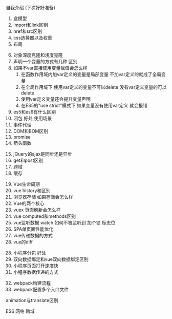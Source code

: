 自我介绍 (下次好好准备)




<!-- html与css -->
1. 盒模型
2. import和link区别
3. href和src区别
4. css选择器以及权重
5. 布局


<!-- js -->
6. 对象深度克隆和浅度克隆
7. 声明一个变量的方式有几种 区别
8. 如果不var直接使用变量赋值会怎么样
    1. 在函数作用域内加var定义的变量是局部变量 不加var定义的就成了全局变量
    2. 在全局作用域下 使用var定义的变量不可以delete 没有var定义变量的可以delete
    3. 使用var定义变量还会提升变量声明
    4. 在ES5的"use strict"模式下 如果变量没有使用var定义 就会报错
9.  es5和es6有什么区别
10. 闭包 好处 使用场景
11. 事件代理
12. DOM和BOM区别
13. promise
14. 箭头函数


<!-- 浏览器网络与缓存 -->
15. jQuery的ajax是同步还是异步
16. get和post区别
17. 跨域
18. 缓存


<!-- vue -->
19. Vue生命周期 
20. vue history和区别
21. 浏览器存储 如果存满会怎么样
22. Vue的两个核心
23. vuex 页面刷新会怎么样
24. vue computed和methods区别
25. vue监听数据 watch 如何不被监听到 加个锁 标志位
26. SPA单页面性能优化 
27. vue传递数据的方式
28. vue的diff

<!-- 小程序 -->
28. 小程序分包 好处
29. 双向数据绑定和vue双向数据绑定区别
30. 小程序页面打开速度快
31. 小程序数据传递的方式

<!-- webpack -->
32. webpack构建流程
33. webpack配置多个入口文件


animation与translate区别

ES6
网络
跨域



<!-- 云歌问我3-5年计划    -->

